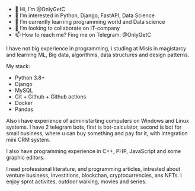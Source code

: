 - 👋 Hi, I’m @OnlyGetC
- 👀 I’m interested in Python, Django, FastAPI, Data Science
- 🌱 I’m currently learning programming world and Data science
- 💞️ I’m looking to collaborate on IT-company
- 📫 How to reach me? Fing me on Telegram: @OnlyGetC

I have not big experience in programming, i studing at Misis in magistarcy and learning ML, Big data, algorithms, data structures and design patterns.

My stack:
<ul>
<li>Python 3.8+</li>
<li>Django</li>
<li>MySQL</li>
<li>Git + Github + Github actions</li>
<li>Docker</li>
<li>Pandas</li>
</ul>

Also i have experience of administarting computers on Windows and Linux systems. I have 2 telegram bots, first is bot-calculator, second is bot for small business, where u can buy something and pay for it, with integration mini CRM system.

I also have programming experience in C++, PHP, JavaScript and some graphic editors.

I read professional literature, and programming articles, intrested about venture business, investitions, blockchan, cryptocurrencies, ans NFTs. I enjoy sprot activites, outdoor walking, movies and series. 
<!---
OnlyGetC/OnlyGetC is a ✨ special ✨ repository because its `README.md` (this file) appears on your GitHub profile.
You can click the Preview link to take a look at your changes.
--->
